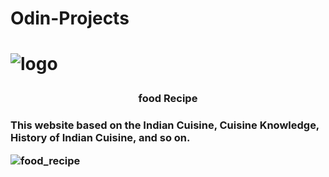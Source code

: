 <h1>Odin-Projects<h1>

![logo](https://user-images.githubusercontent.com/66455423/186199157-3c4d2843-ece7-4666-b35c-ccf7a93db7a3.png)<h3 align="center">food Recipe<h3>

This website based on the Indian Cuisine, Cuisine Knowledge, History of Indian Cuisine, and so on.

![food_recipe](https://user-images.githubusercontent.com/66455423/171469329-97e26f14-2d73-485f-81fe-237b87a021f8.png)


